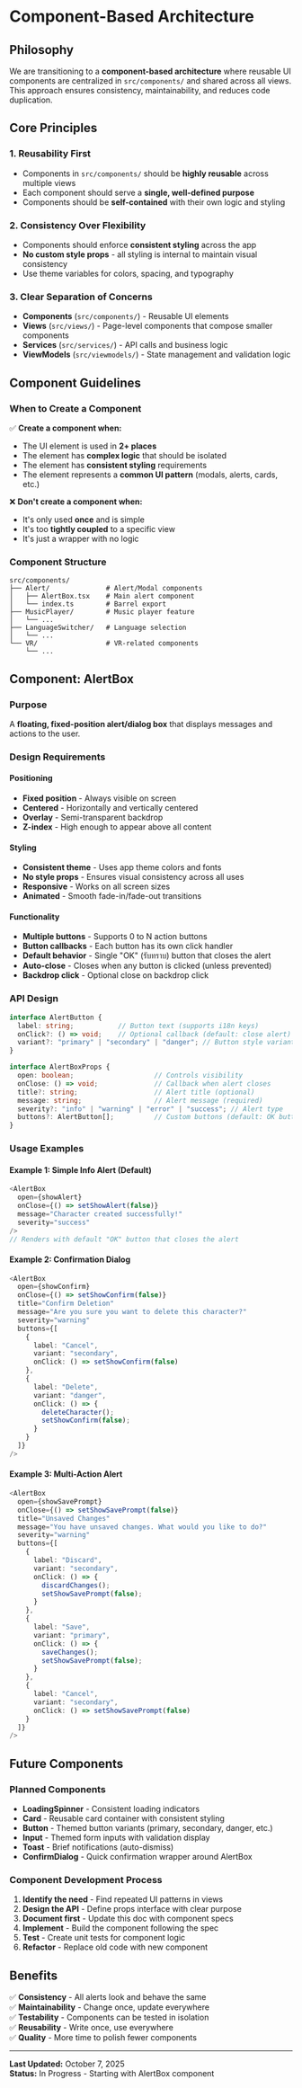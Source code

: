 # Component-Based Architecture

## Philosophy

We are transitioning to a **component-based architecture** where reusable UI components are centralized in `src/components/` and shared across all views. This approach ensures consistency, maintainability, and reduces code duplication.

## Core Principles

### 1. **Reusability First**
- Components in `src/components/` should be **highly reusable** across multiple views
- Each component should serve a **single, well-defined purpose**
- Components should be **self-contained** with their own logic and styling

### 2. **Consistency Over Flexibility**
- Components should enforce **consistent styling** across the app
- **No custom style props** - all styling is internal to maintain visual consistency
- Use theme variables for colors, spacing, and typography

### 3. **Clear Separation of Concerns**
- **Components** (`src/components/`) - Reusable UI elements
- **Views** (`src/views/`) - Page-level components that compose smaller components
- **Services** (`src/services/`) - API calls and business logic
- **ViewModels** (`src/viewmodels/`) - State management and validation logic

## Component Guidelines

### When to Create a Component

✅ **Create a component when:**
- The UI element is used in **2+ places**
- The element has **complex logic** that should be isolated
- The element has **consistent styling** requirements
- The element represents a **common UI pattern** (modals, alerts, cards, etc.)

❌ **Don't create a component when:**
- It's only used **once** and is simple
- It's too **tightly coupled** to a specific view
- It's just a wrapper with no logic

### Component Structure

```
src/components/
├── Alert/              # Alert/Modal components
│   ├── AlertBox.tsx    # Main alert component
│   └── index.ts        # Barrel export
├── MusicPlayer/        # Music player feature
│   └── ...
├── LanguageSwitcher/   # Language selection
│   └── ...
└── VR/                 # VR-related components
    └── ...
```

## Component: AlertBox

### Purpose
A **floating, fixed-position alert/dialog box** that displays messages and actions to the user.

### Design Requirements

#### Positioning
- **Fixed position** - Always visible on screen
- **Centered** - Horizontally and vertically centered
- **Overlay** - Semi-transparent backdrop
- **Z-index** - High enough to appear above all content

#### Styling
- **Consistent theme** - Uses app theme colors and fonts
- **No style props** - Ensures visual consistency across all uses
- **Responsive** - Works on all screen sizes
- **Animated** - Smooth fade-in/fade-out transitions

#### Functionality
- **Multiple buttons** - Supports 0 to N action buttons
- **Button callbacks** - Each button has its own click handler
- **Default behavior** - Single "OK" (รับทราบ) button that closes the alert
- **Auto-close** - Closes when any button is clicked (unless prevented)
- **Backdrop click** - Optional close on backdrop click

### API Design

```typescript
interface AlertButton {
  label: string;           // Button text (supports i18n keys)
  onClick?: () => void;    // Optional callback (default: close alert)
  variant?: "primary" | "secondary" | "danger"; // Button style variant
}

interface AlertBoxProps {
  open: boolean;                    // Controls visibility
  onClose: () => void;              // Callback when alert closes
  title?: string;                   // Alert title (optional)
  message: string;                  // Alert message (required)
  severity?: "info" | "warning" | "error" | "success"; // Alert type
  buttons?: AlertButton[];          // Custom buttons (default: OK button)
}
```

### Usage Examples

#### Example 1: Simple Info Alert (Default)
```typescript
<AlertBox
  open={showAlert}
  onClose={() => setShowAlert(false)}
  message="Character created successfully!"
  severity="success"
/>
// Renders with default "OK" button that closes the alert
```

#### Example 2: Confirmation Dialog
```typescript
<AlertBox
  open={showConfirm}
  onClose={() => setShowConfirm(false)}
  title="Confirm Deletion"
  message="Are you sure you want to delete this character?"
  severity="warning"
  buttons={[
    {
      label: "Cancel",
      variant: "secondary",
      onClick: () => setShowConfirm(false)
    },
    {
      label: "Delete",
      variant: "danger",
      onClick: () => {
        deleteCharacter();
        setShowConfirm(false);
      }
    }
  ]}
/>
```

#### Example 3: Multi-Action Alert
```typescript
<AlertBox
  open={showSavePrompt}
  onClose={() => setShowSavePrompt(false)}
  title="Unsaved Changes"
  message="You have unsaved changes. What would you like to do?"
  severity="warning"
  buttons={[
    {
      label: "Discard",
      variant: "secondary",
      onClick: () => {
        discardChanges();
        setShowSavePrompt(false);
      }
    },
    {
      label: "Save",
      variant: "primary",
      onClick: () => {
        saveChanges();
        setShowSavePrompt(false);
      }
    },
    {
      label: "Cancel",
      variant: "secondary",
      onClick: () => setShowSavePrompt(false)
    }
  ]}
/>
```

## Future Components

### Planned Components
- **LoadingSpinner** - Consistent loading indicators
- **Card** - Reusable card container with consistent styling
- **Button** - Themed button variants (primary, secondary, danger, etc.)
- **Input** - Themed form inputs with validation display
- **Toast** - Brief notifications (auto-dismiss)
- **ConfirmDialog** - Quick confirmation wrapper around AlertBox

### Component Development Process

1. **Identify the need** - Find repeated UI patterns in views
2. **Design the API** - Define props interface with clear purpose
3. **Document first** - Update this doc with component specs
4. **Implement** - Build the component following the spec
5. **Test** - Create unit tests for component logic
6. **Refactor** - Replace old code with new component

## Benefits

✅ **Consistency** - All alerts look and behave the same  
✅ **Maintainability** - Change once, update everywhere  
✅ **Testability** - Components can be tested in isolation  
✅ **Reusability** - Write once, use everywhere  
✅ **Quality** - More time to polish fewer components  

---

**Last Updated:** October 7, 2025  
**Status:** In Progress - Starting with AlertBox component

